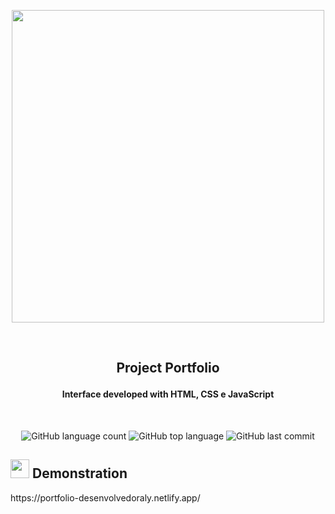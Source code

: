 
<p align= "center">
<img width="500" src="https://res.cloudinary.com/dxijjbby3/image/upload/v1666390820/portfolio/f77718747d94a2eaf96bced9c5fba023_lld5qt.png">
</p>
<br>
<h2 align="center"> 

 Project Portfolio 

</h2>
<h4 align="center">Interface developed with HTML, CSS e JavaScript</h4>
<br>

<p align="center">
  <img alt="GitHub language count" src="https://img.shields.io/github/languages/count/larissayasmim/portfolio?color=006400">
 
  <img alt="GitHub top language" src="https://img.shields.io/github/languages/top/larissayasmim/portfolio?color=006400">
 
  <img alt="GitHub last commit" src="https://img.shields.io/github/last-commit/larissayasmim/portfolio?color=006400">

</p>

<h2> <img width="30" src="https://res.cloudinary.com/dxijjbby3/image/upload/v1666393600/portfolio/iconmonstr-marketing-4-240_1_xxscmt.png"> Demonstration </h2>

<p> https://portfolio-desenvolvedoraly.netlify.app/ </p>
